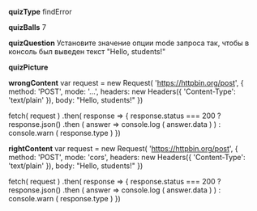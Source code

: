 ____quizType____
findError

____quizBalls____
7

____quizQuestion____
Установите значение опции  mode  запроса так, чтобы в консоль был выведен текст "Hello, students!"

____quizPicture____

____wrongContent____
var request = new Request( 'https://httpbin.org/post', {
   method: 'POST',
   mode: '...',
   headers: new Headers({
      'Content-Type': 'text/plain'
   }),
   body: "Hello, students!"
})

fetch( request )
   .then( response => {
      response.status === 200 ?
         response.json()
            .then (
                answer => console.log ( answer.data )
            ) : console.warn ( response.type )
   })

____rightContent____
var request = new Request( 'https://httpbin.org/post', {
    method: 'POST',
    mode: 'cors',
    headers: new Headers({
        'Content-Type': 'text/plain'
    }),
    body: "Hello, students!"
})

fetch( request )
    .then( response => {
		    response.status === 200 ?
            response.json()
		            .then (
                    answer => console.log ( answer.data )
            ) : console.warn ( response.type )
    })
